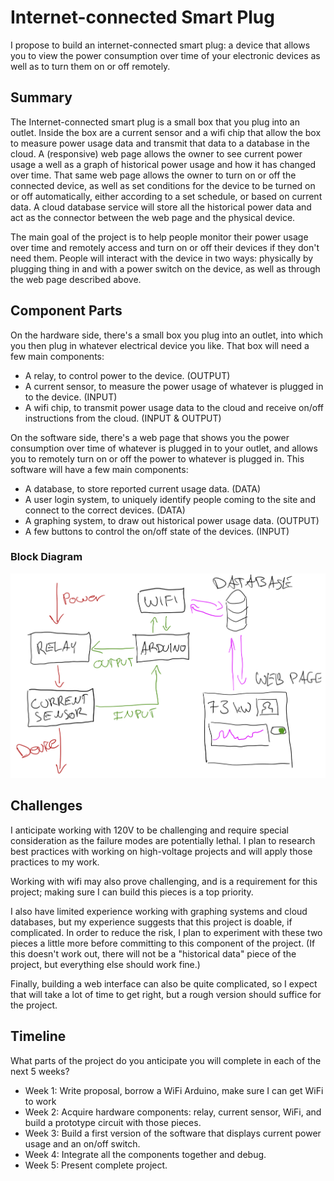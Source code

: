# Internet-connected Smart Plug

I propose to build an internet-connected smart plug: a device that allows you to view the power consumption over time of your electronic devices as well as to turn them on or off remotely.

## Summary

The Internet-connected smart plug is a small box that you plug into an outlet. Inside the box are a current sensor and a wifi chip that allow the box to measure power usage data and transmit that data to a database in the cloud. A (responsive) web page allows the owner to see current power usage a well as a graph of historical power usage and how it has changed over time. That same web page allows the owner to turn on or off the connected device, as well as set conditions for the device to be turned on or off automatically, either according to a set schedule, or based on current data. A cloud database service will store all the historical power data and act as the connector between the web page and the physical device.

The main goal of the project is to help people monitor their power usage over time and remotely access and turn on or off their devices if they don't need them. People will interact with the device in two ways: physically by plugging thing in and with a power switch on the device, as well as through the web page described above.


## Component Parts

On the hardware side, there's a small box you plug into an outlet, into which you then plug in whatever electrical device you like. That box will need a few main components:
- A relay, to control power to the device. (OUTPUT)
- A current sensor, to measure the power usage of whatever is plugged in to the device. (INPUT)
- A wifi chip, to transmit power usage data to the cloud and receive on/off instructions from the cloud. (INPUT & OUTPUT)

On the software side, there's a web page that shows you the power consumption over time of whatever is plugged in to your outlet, and allows you to remotely turn on or off the power to whatever is plugged in. This software will have a few main components:
- A database, to store reported current usage data. (DATA)
- A user login system, to uniquely identify people coming to the site and connect to the correct devices. (DATA)
- A graphing system, to draw out historical power usage data. (OUTPUT)
- A few buttons to control the on/off state of the devices. (INPUT)

### Block Diagram

![Smart plug block diagram](smart-plug-block-diagram.png)

## Challenges

I anticipate working with 120V to be challenging and require special consideration as the failure modes are potentially lethal. I plan to research best practices with working on high-voltage projects and will apply those practices to my work.

Working with wifi may also prove challenging, and is a requirement for this project; making sure I can build this pieces is a top priority.

I also have limited experience working with graphing systems and cloud databases, but my experience suggests that this project is doable, if complicated. In order to reduce the risk, I plan to experiment with these two pieces a little more before committing to this component of the project. (If this doesn't work out, there will not be a "historical data" piece of the project, but everything else should work fine.)

Finally, building a web interface can also be quite complicated, so I expect that will take a lot of time to get right, but a rough version should suffice for the project.

## Timeline

What parts of the project do you anticipate you will complete in each of the next 5 weeks?

- Week 1: Write proposal, borrow a WiFi Arduino, make sure I can get WiFi to work
- Week 2: Acquire hardware components: relay, current sensor, WiFi, and build a prototype circuit with those pieces.
- Week 3: Build a first version of the software that displays current power usage and an on/off switch.
- Week 4: Integrate all the components together and debug.
- Week 5: Present complete project.

